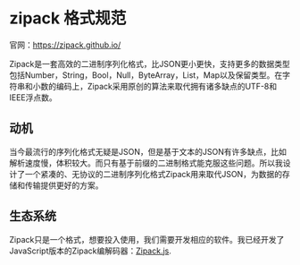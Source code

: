# zipack 格式规范

官网：https://zipack.github.io/

Zipack是一套高效的二进制序列化格式，比JSON更小更快，支持更多的数据类型包括Number，String，Bool，Null，ByteArray，List，Map以及保留类型。在字符串和小数的编码上，Zipack采用原创的算法来取代拥有诸多缺点的UTF-8和IEEE浮点数。

## 动机

当今最流行的序列化格式无疑是JSON，但是基于文本的JSON有许多缺点，比如解析速度慢，体积较大。而只有基于前缀的二进制格式能克服这些问题。所以我设计了一个紧凑的、无协议的二进制序列化格式Zipack用来取代JSON，为数据的存储和传输提供更好的方案。

## 生态系统

Zipack只是一个格式，想要投入使用，我们需要开发相应的软件。我已经开发了JavaScript版本的Zipack编解码器：[Zipack.js](https://github.com/zipack/zipack-javascript).
